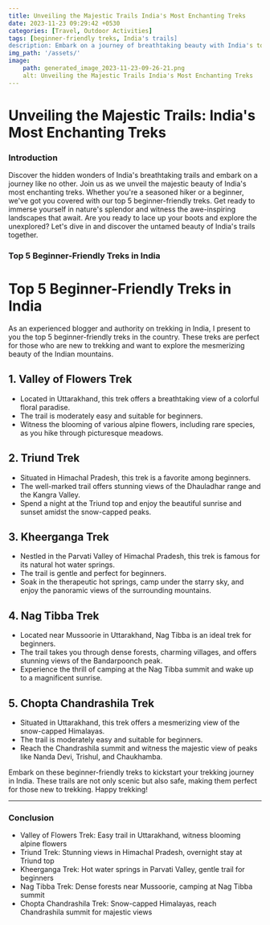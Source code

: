 ```yaml
---
title: Unveiling the Majestic Trails India's Most Enchanting Treks
date: 2023-11-23 09:29:42 +0530
categories: [Travel, Outdoor Activities]
tags: [beginner-friendly treks, India's trails]
description: Embark on a journey of breathtaking beauty with India's top 5 beginner-friendly treks. Witness blooming flowers, stunning views, hot springs, and snow-capped peaks. Start your trekking adventure in India today!
img_path: '/assets/'
image:
    path: generated_image_2023-11-23-09-26-21.png
    alt: Unveiling the Majestic Trails India's Most Enchanting Treks
---
```


# Unveiling the Majestic Trails: India's Most Enchanting Treks

### Introduction

Discover the hidden wonders of India's breathtaking trails and embark on a journey like no other. Join us as we unveil the majestic beauty of India's most enchanting treks. Whether you're a seasoned hiker or a beginner, we've got you covered with our top 5 beginner-friendly treks. Get ready to immerse yourself in nature's splendor and witness the awe-inspiring landscapes that await. Are you ready to lace up your boots and explore the unexplored? Let's dive in and discover the untamed beauty of India's trails together.



### Top 5 Beginner-Friendly Treks in India



 # Top 5 Beginner-Friendly Treks in India

As an experienced blogger and authority on trekking in India, I present to you the top 5 beginner-friendly treks in the country. These treks are perfect for those who are new to trekking and want to explore the mesmerizing beauty of the Indian mountains. 

## 1. Valley of Flowers Trek

- Located in Uttarakhand, this trek offers a breathtaking view of a colorful floral paradise.
- The trail is moderately easy and suitable for beginners.
- Witness the blooming of various alpine flowers, including rare species, as you hike through picturesque meadows.

## 2. Triund Trek

- Situated in Himachal Pradesh, this trek is a favorite among beginners.
- The well-marked trail offers stunning views of the Dhauladhar range and the Kangra Valley.
- Spend a night at the Triund top and enjoy the beautiful sunrise and sunset amidst the snow-capped peaks.

## 3. Kheerganga Trek

- Nestled in the Parvati Valley of Himachal Pradesh, this trek is famous for its natural hot water springs.
- The trail is gentle and perfect for beginners.
- Soak in the therapeutic hot springs, camp under the starry sky, and enjoy the panoramic views of the surrounding mountains.

## 4. Nag Tibba Trek

- Located near Mussoorie in Uttarakhand, Nag Tibba is an ideal trek for beginners.
- The trail takes you through dense forests, charming villages, and offers stunning views of the Bandarpoonch peak.
- Experience the thrill of camping at the Nag Tibba summit and wake up to a magnificent sunrise.

## 5. Chopta Chandrashila Trek

- Situated in Uttarakhand, this trek offers a mesmerizing view of the snow-capped Himalayas.
- The trail is moderately easy and suitable for beginners.
- Reach the Chandrashila summit and witness the majestic view of peaks like Nanda Devi, Trishul, and Chaukhamba.

Embark on these beginner-friendly treks to kickstart your trekking journey in India. These trails are not only scenic but also safe, making them perfect for those new to trekking. Happy trekking!


-------------------------
### Conclusion
- Valley of Flowers Trek: Easy trail in Uttarakhand, witness blooming alpine flowers
- Triund Trek: Stunning views in Himachal Pradesh, overnight stay at Triund top
- Kheerganga Trek: Hot water springs in Parvati Valley, gentle trail for beginners
- Nag Tibba Trek: Dense forests near Mussoorie, camping at Nag Tibba summit
- Chopta Chandrashila Trek: Snow-capped Himalayas, reach Chandrashila summit for majestic views
